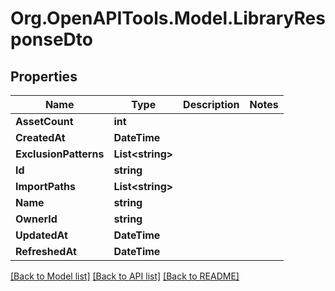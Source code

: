 # Org.OpenAPITools.Model.LibraryResponseDto

## Properties

Name | Type | Description | Notes
------------ | ------------- | ------------- | -------------
**AssetCount** | **int** |  | 
**CreatedAt** | **DateTime** |  | 
**ExclusionPatterns** | **List&lt;string&gt;** |  | 
**Id** | **string** |  | 
**ImportPaths** | **List&lt;string&gt;** |  | 
**Name** | **string** |  | 
**OwnerId** | **string** |  | 
**UpdatedAt** | **DateTime** |  | 
**RefreshedAt** | **DateTime** |  | 

[[Back to Model list]](../../README.md#documentation-for-models) [[Back to API list]](../../README.md#documentation-for-api-endpoints) [[Back to README]](../../README.md)

